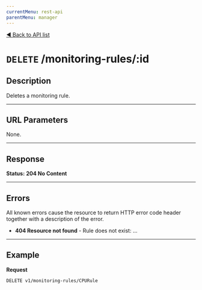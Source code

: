 ```yaml
---
currentMenu: rest-api
parentMenu: manager
---
```


[&#9664; Back to API list](.)


# `DELETE` /monitoring-rules/:id

## Description
Deletes a monitoring rule.

***

## URL Parameters

None.

***

## Response

**Status:** **204 No Content**

***

## Errors

All known errors cause the resource to return HTTP error code header together with a description of the error.

* **404 Resource not found** - Rule does not exist: ...

***

## Example

**Request**

	DELETE v1/monitoring-rules/CPURule